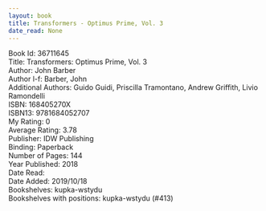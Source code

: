 ```yaml
---
layout: book
title: Transformers - Optimus Prime, Vol. 3
date_read: None
---
```


Book Id: 36711645<br />
Title: Transformers: Optimus Prime, Vol. 3<br />
Author: John Barber<br />
Author l-f: Barber, John<br />
Additional Authors: Guido Guidi, Priscilla Tramontano, Andrew Griffith, Livio Ramondelli<br />
ISBN: 168405270X<br />
ISBN13: 9781684052707<br />
My Rating: 0<br />
Average Rating: 3.78<br />
Publisher: IDW Publishing<br />
Binding: Paperback<br />
Number of Pages: 144<br />
Year Published: 2018<br />
Date Read: <br />
Date Added: 2019/10/18<br />
Bookshelves: kupka-wstydu<br />
Bookshelves with positions: kupka-wstydu (#413)<br />

